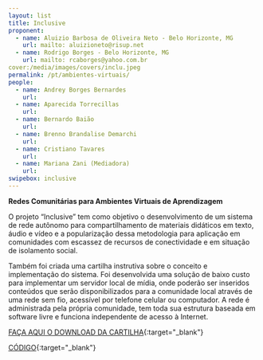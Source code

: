 ```yaml
---
layout: list
title: Inclusive
proponent:
  - name: Aluizio Barbosa de Oliveira Neto - Belo Horizonte, MG
    url: mailto: aluizioneto@risup.net
  - name: Rodrigo Borges - Belo Horizonte, MG
    url: mailto: rcaborges@yahoo.com.br
cover:/media/images/covers/inclu.jpeg
permalink: /pt/ambientes-virtuais/
people:
  - name: Andrey Borges Bernardes
    url: 
  - name: Aparecida Torrecillas
    url: 
  - name: Bernardo Baião
    url: 
  - name: Brenno Brandalise Demarchi
    url: 
  - name: Cristiano Tavares
    url: 
  - name: Mariana Zani (Mediadora)
    url: 
swipebox: inclusive
---
```


**Redes Comunitárias para Ambientes Virtuais de Aprendizagem**

O projeto “Inclusive” tem como objetivo o desenvolvimento de um sistema de rede autônomo para compartilhamento de materiais didáticos em texto, áudio e vídeo e a popularização dessa metodologia para aplicação em comunidades com escassez de recursos de conectividade e em situação de isolamento social. 
  
Também foi criada uma cartilha instrutiva sobre o conceito e implementação do sistema. Foi desenvolvida uma solução de baixo custo para implementar um servidor local de mídia, onde poderão ser inseridos conteúdos que serão disponibilizados para a comunidade local através de uma rede sem fio, acessível por telefone celular ou computador. A rede é administrada pela própria comunidade, tem toda sua estrutura baseada em software livre e funciona independente de acesso à Internet.


[FAÇA AQUI O DOWNLOAD DA CARTILHA](http://libreroom.org/inclusive/cartilha.pdf){:target="_blank"}
  
[CÓDIGO](http://libreroom.org/inclusive/code){:target="_blank"}